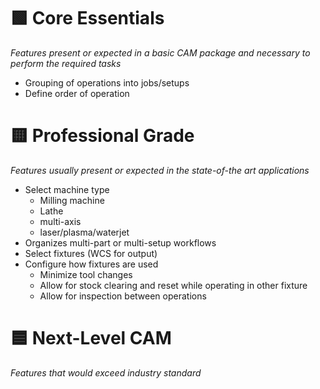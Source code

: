 # 🟩 Core Essentials
*Features present or expected in a basic CAM package and necessary to perform the required tasks*

- Grouping of operations into jobs/setups
- Define order of operation 

# 🟨 Professional Grade
*Features usually present or expected in the state-of-the art applications*

- Select machine type
	- Milling machine
	- Lathe
	- multi-axis
	- laser/plasma/waterjet
- Organizes multi-part or multi-setup workflows
- Select fixtures (WCS for output)
- Configure how fixtures are used
	- Minimize tool changes
	- Allow for stock clearing and reset while operating in other fixture
	- Allow for inspection between operations


# 🟦 Next-Level CAM
*Features that would exceed industry standard*

